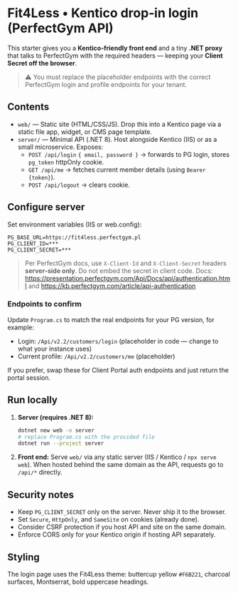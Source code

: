 # Fit4Less • Kentico drop‑in login (PerfectGym API)

This starter gives you a **Kentico‑friendly front end** and a tiny **.NET proxy** that talks to PerfectGym with the required headers — keeping your **Client Secret off the browser**.

> ⚠️ You must replace the placeholder endpoints with the correct PerfectGym login and profile endpoints for your tenant.

## Contents
- `web/` — Static site (HTML/CSS/JS). Drop this into a Kentico page via a static file app, widget, or CMS page template.
- `server/` — Minimal API (.NET 8). Host alongside Kentico (IIS) or as a small microservice. Exposes:
  - `POST /api/login` `{ email, password }` → forwards to PG login, stores `pg_token` httpOnly cookie.
  - `GET /api/me` → fetches current member details (using `Bearer {token}`).
  - `POST /api/logout` → clears cookie.

## Configure server
Set environment variables (IIS or web.config):
```
PG_BASE_URL=https://fit4less.perfectgym.pl
PG_CLIENT_ID=***
PG_CLIENT_SECRET=***
```
> Per PerfectGym docs, use `X-Client-Id` and `X-Client-Secret` headers **server‑side only**. Do not embed the secret in client code.
> Docs: https://presentation.perfectgym.com/Api/Docs/api/authentication.html and https://kb.perfectgym.com/article/api-authentication

### Endpoints to confirm
Update `Program.cs` to match the real endpoints for your PG version, for example:
- Login: `/Api/v2.2/customers/login` (placeholder in code — change to what your instance uses)
- Current profile: `/Api/v2.2/customers/me` (placeholder)

If you prefer, swap these for Client Portal auth endpoints and just return the portal session.

## Run locally
1. **Server (requires .NET 8):**
   ```bash
   dotnet new web -o server
   # replace Program.cs with the provided file
   dotnet run --project server
   ```
2. **Front end:**
   Serve `web/` via any static server (IIS / Kentico / `npx serve web`). When hosted behind the same domain as the API, requests go to `/api/*` directly.

## Security notes
- Keep `PG_CLIENT_SECRET` only on the server. Never ship it to the browser.
- Set `Secure`, `HttpOnly`, and `SameSite` on cookies (already done).
- Consider CSRF protection if you host API and site on the same domain.
- Enforce CORS only for your Kentico origin if hosting API separately.

## Styling
The login page uses the Fit4Less theme: buttercup yellow `#F6B221`, charcoal surfaces, Montserrat, bold uppercase headings.
